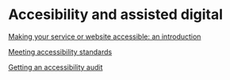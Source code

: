 # Accesibility and assisted digital

[Making your service or website accessible: an introduction](https://stephengill.github.io/a11y-guidance.github.io/introduction.html)

[Meeting accessibility standards](https://stephengill.github.io/a11y-guidance.github.io/meeting-standards.html)

[Getting an accessibility audit](https://stephengill.github.io/a11y-guidance.github.io/meeting-standards.html)
